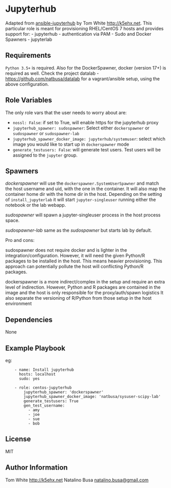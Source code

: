 Jupyterhub
===============

Adapted from [ansible-jupyterhub](https://github.com/jenkstom/ansible-jupyterhub) by Tom White <http://k5ehx.net>. 
This particular role is meant for provisioning RHEL/CentOS 7 hosts and provides support for:
    - jupyterhub
    - authentication via PAM
    - Sudo and Docker Spawners
    - jupyterlab

Requirements
------------

`Python 3.5+` is required. Also for the DockerSpawner, docker (version 17+) is required as well.
Check the project datalab - https://github.com/natbusa/datalab for a vagrant/ansible setup, using the above configuration.

Role Variables
--------------

The only role vars that the user needs to worry about are:

- `nossl: False`: if set to True, will enable https for the jupyterhub proxy
- `jupyterhub_spawner: sudospawner`: Select either `dockerspawner` or `sudospawner` or `sudospawner-lab`
- `jupyterhub_spawner_docker_image: jupyterhub/systemuser`: select which image you would like to start up in `dockerspawner` mode
- `generate_testusers: False`: will generate test users. Test users will be assigned to the `jupyter` group.

Spawners
------------

*dockerspawner* will use the `dockerspawner.SystemUserSpawner` and match the host username and uid, with the one in the container.
It will also map the container home dir with the home dir in the host. Depending on the setting of `install_jupyterlab` it will start `jupyter-singleuser` running either the notebook or the lab webapp. 

*sudospawner* will spawn a jupyter-singleuser process in the host process space.

*sudospawner-lab* same as the *sudospawner* but starts lab by default.

Pro and cons:

sudospawner does not require docker and is lighter in the integration/configuration. 
However, it will need the given Python/R packages to be installed in the host. 
This means heavier provisioning. This approach can potentially pollute the host will conflicting Python/R packages.

dockerspawner is a more indirect/complex in the setup and require an extra level of indirection.
However, Python and R packages are contained in the image and the host is only responsible for the proxy/auth/spawn logistics
It also separate the versioning of R/Python from those setup in the host environment

Dependencies
------------

None

Example Playbook
----------------

eg:

```
    - name: Install jupyterhub
      hosts: localhost
      sudo: yes
      
    - role: centos-jupyterhub
        jupyterhub_spawner: 'dockerspawner'
        jupyterhub_spawner_docker_image: 'natbusa/sysuser-scipy-lab'
        generate_testusers: True
        gen_test_username:
          - amy
          - joe
          - sue
          - bob
```

License
-------

MIT

Author Information
------------------

Tom White <http://k5ehx.net>
Natalino Busa <natalino.busa@gmail.com>
